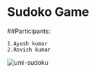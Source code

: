 # Sudoko Game

##Participants:


    1.Ayush kumar
    2.Ravish kumar


![uml-sudoku](https://user-images.githubusercontent.com/98096047/206471365-3a201f82-b9db-4c70-a453-49c63f50e784.png)

